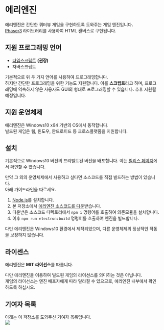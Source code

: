 # 에리엔진
에리엔진은 간단한 쿼터뷰 게임을 구현하도록 도와주는 게임 엔진입니다.  
[Phaser3](https://github.com/photonstorm/phaser) 라이브러리를 사용하여 HTML 캔버스로 구현됩니다.

## 지원 프로그래밍 언어
* [타입스크립트](https://www.typescriptlang.org/) **(권장)**
* 자바스크립트

기본적으로 위 두 가지 언어를 사용하여 프로그래밍합니다.  
하지만 간단한 프로그래밍을 위한 기능도 지원합니다. 이를 **스크립트**라고 하며, 프로그래밍에 익숙하지 않은 사용자도 GUI의 형태로 프로그래밍할 수 있습니다. 추후 지원될 예정입니다.

## 지원 운영체제
에리엔진은 Windows10 x64 기반의 OS에서 동작합니다.  
빌드된 게임은 웹, 윈도우, 안드로이드 등 크로스플랫폼을 지원합니다.

## 설치
기본적으로 Windows10 버전의 프리빌트된 버전을 배포합니다. 이는 [릴리스 페이지](https://github.com/izure1/eriengine4/releases)에서 확인할 수 있습니다.

만약 그 외의 운영체제에서 사용하고 싶다면 소스코드를 직접 빌드하는 방법이 있습니다.  
아래 가이드라인을 따르세요.

1. [Node.js](https://nodejs.org/ko/download/)를 설치합니다.
2. 본 저장소에서 [에리엔진 소스코드를 다운](https://github.com/izure1/eriengine4/archive/master.zip)받습니다.
3. 다운받은 소스코드 디렉토리에서 `npm i` 명령어를 호출하여 의존모듈을 설치합니다.
4. 이후 `npm run electron:build` 명령어를 호출하여 엔진을 빌드합니다.

다만 에리엔진은 Windows10 환경에서 제작되었으며, 다른 운영체제의 정상적인 작동을 보장하지 않습니다.

## 라이센스
에리엔진은 **MIT 라이선스**를 따릅니다.  

다만 에리엔진을 이용하여 빌드된 게임의 라이선스를 의미하는 것은 아닙니다.  
게임의 라이선스는 엔진 배포자에게 따라 달라질 수 있으므로, 에리엔진 내부에서 확인하도록 하십시오.

## 기여자 목록
아래는 이 저장소를 도와주신 기여자 목록입니다.  
<img src="https://contributors-img.web.app/image?repo=izure1/eriengine4">
